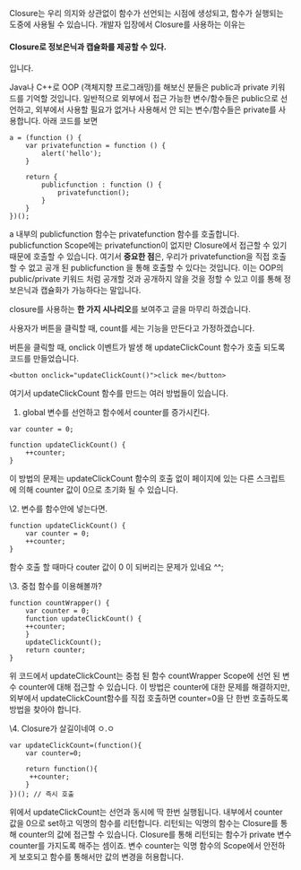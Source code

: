 Closure는 우리 의지와 상관없이 함수가 선언되는 시점에 생성되고, 함수가 실행되는 도중에 사용될 수 있습니다. 개발자 입장에서 Closure를 사용하는 이유는

#### Closure로 정보은닉과 캡슐화를 제공할 수 있다.

입니다.

Java나 C++로 OOP (객체지향 프로그래밍)를 해보신 분들은 public과 private 키워드를 기억할 것입니다. 일반적으로 외부에서 접근 가능한 변수/함수들은 public으로 선언하고, 외부에서 사용할 필요가 없거나 사용해서 안 되는 변수/함수들은 private를 사용합니다. 아래 코드를 보면



```
a = (function () {
    var privatefunction = function () {
        alert('hello');
    }

    return {
        publicfunction : function () {
            privatefunction();
        }
    }
})();
```

a 내부의 publicfunction 함수는 privatefunction 함수를 호출합니다. publicfunction Scope에는 privatefunction이 없지만 Closure에서 접근할 수 있기 때문에 호출할 수 있습니다. 여기서 **중요한 점**은, 우리가 privatefunction을 직접 호출할 수 없고 공개 된 publicfunction 을 통해 호출할 수 있다는 것입니다. 이는 OOP의 public/private 키워드 처럼 공개할 것과 공개하지 않을 것을 정할 수 있고 이를 통해 정보은닉과 캡슐화가 가능하다는 말입니다.

closure를 사용하는 **한 가지 시나리오**를 보여주고 글을 마무리 하겠습니다.

사용자가 버튼을 클릭할 때, count를 세는 기능을 만든다고 가정하겠습니다.

버튼을 클릭할 때, onclick 이벤트가 발생 해 updateClickCount 함수가 호출 되도록 코드를 만들었습니다.

```
<button onclick="updateClickCount()">click me</button>
```

여기서 updateClickCount 함수를 만드는 여러 방법들이 있습니다.

1. global 변수를 선언하고 함수에서 counter를 증가시킨다.

```
var counter = 0;

function updateClickCount() {
    ++counter;
}
```

이 방법의 문제는 updateClickCount 함수의 호출 없이 페이지에 있는 다른 스크립트에 의해 counter 값이 0으로 초기화 될 수 있습니다.

\2. 변수를 함수안에 넣는다면.

```
function updateClickCount() {
    var counter = 0;
    ++counter;
}
```

함수 호출 할 때마다 couter 값이 0 이 되버리는 문제가 있네요 ^^;

\3. 중첩 함수를 이용해볼까?

```
function countWrapper() {
    var counter = 0;
    function updateClickCount() {
    ++counter;
    }
    updateClickCount();    
    return counter; 
}
```

위 코드에서 updateClickCount는 중첩 된 함수 countWrapper Scope에 선언 된 변수 counter에 대해 접근할 수 있습니다. 이 방법은 counter에 대한 문제를 해결하지만, 외부에서 updateClickCount함수를 직접 호출하면 counter=0을 단 한번 호출하도록 방법을 찾아야 합니다.

\4. Closure가 살길이네여 ㅇ.ㅇ

```
var updateClickCount=(function(){
    var counter=0;

    return function(){
     ++counter;
    }
})(); // 즉시 호출
```

위에서 updateClickCount는 선언과 동시에 딱 한번 실행됩니다. 내부에서 counter 값을 0으로 set하고 익명의 함수를 리턴합니다. 리턴되는 익명의 함수는 Closure를 통해 counter의 값에 접근할 수 있습니다. Closure를 통해 리턴되는 함수가 private 변수 counter를 가지도록 해주는 셈이죠. 변수 counter는 익명 함수의 Scope에서 안전하게 보호되고 함수를 통해서만 값의 변경을 허용합니다.

